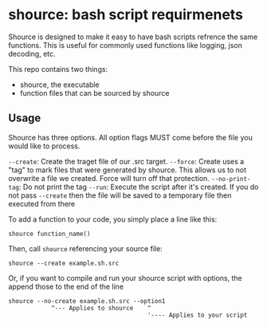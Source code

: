 # shource: bash script requirmenets

Shource is designed to make it easy to have bash scripts refrence the same functions. This is useful for commonly used functions like logging, json decoding, etc. 

This repo contains two things:

- shource, the executable
- function files that can be sourced by shource


## Usage

Shource has three options. All option flags MUST come before the file you would like to process.

`--create`: Create the traget file of our .src target. 
`--force`: Create uses a "tag" to mark files that were generated by shource. This allows us to not overwrite a file we created. Force will turn off that protection.
`--no-print-tag`: Do not print the tag
`--run`: Execute the script after it's created. If you do not pass `--create` then the file will be saved to a temporary file then executed from there

To add a function to your code, you simply place a line like this:

```
shource function_name()
```

Then, call `shource` referencing your source file:

```
shource --create example.sh.src
```


Or, if you want to compile and run your shource script with options, the append those to the end of the line

```
shource --no-create example.sh.src --option1
            ^--- Applies to shource    ^
                                       '---- Applies to your script
```
